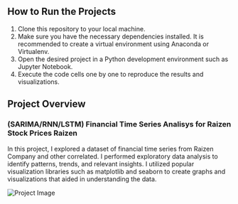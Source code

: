 <h2>How to Run the Projects</h2>
<ol>
  <li>Clone this repository to your local machine.</li>
  <li>Make sure you have the necessary dependencies installed. It is recommended to create a virtual environment using Anaconda or Virtualenv.</li>
  <li>Open the desired project in a Python development environment such as Jupyter Notebook.</li>
  <li>Execute the code cells one by one to reproduce the results and visualizations.</li>
</ol>

<h2>Project Overview</h2>
<h3>(SARIMA/RNN/LSTM) Financial Time Series Analisys for Raizen Stock Prices Raizen</h3>
<p>In this project, I explored a dataset of financial time series from Raizen Company and other correlated. I performed exploratory data analysis to identify patterns, trends, and relevant insights. I utilized popular visualization libraries such as matplotlib and seaborn to create graphs and visualizations that aided in understanding the data.</p>

<img src="(https://github.com/Victor-Bene/DataScience_projects/assets/133928660/829fe7c2-6130-4041-b6bb-b34c98dea5da)" alt="Project Image">


